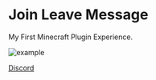 # Join Leave Message

My First Minecraft Plugin Experience.

<img src="https://cdn.discordapp.com/attachments/989957058965172295/1070077046388183110/Ekran_Alnts.PNG" alt="example">

[Discord](https://discord.com/users/151155117540900864)
